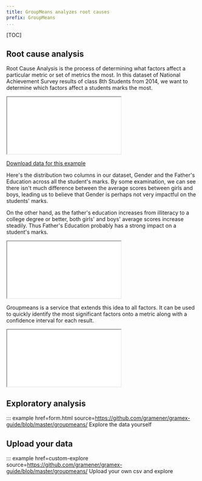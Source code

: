 ```yaml
---
title: GroupMeans analyzes root causes
prefix: GroupMeans
...
```


[TOC]

## Root cause analysis

Root Cause Analysis is the process of determining what factors affect a particular metric or set of metrics the most.
In this dataset of National Achievement Survey results of class 8th Students from 2014, we want to determine which factors affect a students marks the most.

<iframe class="w-100" src="nas?_format=html&_limit=5&_c=Gender&_c=Age&_c=Father edu&_c=Maths %&_c=Reading %&_c=Science %&_c=Social %&_c=Total %"></iframe>

<a href="nas?_format=csv">Download data for this example</a>

Here's the distribution two columns in our dataset, Gender and the Father's Education across all the student's marks.
By some examination, we can see there isn't much difference between the average scores between girls and boys, leading us to believe that Gender is perhaps not very impactful on the students' marks.

On the other hand, as the father's education increases from illiteracy to a college degree or better, both girls' and boys' average scores increase steadily.
Thus Father's Education probably has a strong impact on a student's marks.

<iframe class="w-100" src="nas?&_limit=100000&_sort=Father%20edu&_by=Gender&_by=Father%20edu&_c=Maths%20%25|avg&_c=Reading%20%25|avg&_c=Science%20%25|avg&_c=Social%20%25|avg&_c=Total%20%25|avg&_format=html"></iframe>

Groupmeans is a service that extends this idea to all factors.
It can be used to quickly identify the most significant factors onto a metric along with a confidence interval for each result.

<iframe class="w-100" src="table.html?groups=Gender&groups=Father%20edu&numbers=Maths%20%"></iframe>

## Exploratory analysis

::: example href=form.html source=https://github.com/gramener/gramex-guide/blob/master/groupmeans/
Explore the data yourself

<!-- TODO: Allow users to pick from a pre-defined set of segments: Boys/Girls. Below Poverty, Siblings -->

## Upload your data

::: example href=custom-explore source=https://github.com/gramener/gramex-guide/blob/master/groupmeans/
Upload your own csv and explore
